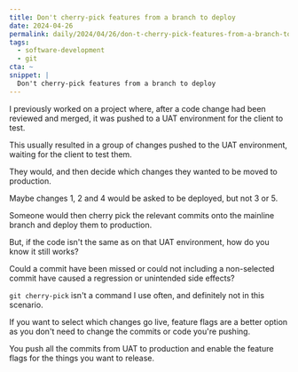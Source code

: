```yaml
---
title: Don't cherry-pick features from a branch to deploy
date: 2024-04-26
permalink: daily/2024/04/26/don-t-cherry-pick-features-from-a-branch-to-deploy
tags:
  - software-development
  - git
cta: ~
snippet: |
  Don't cherry-pick features from a branch to deploy
---
```


I previously worked on a project where, after a code change had been reviewed and merged, it was pushed to a UAT environment for the client to test.

This usually resulted in a group of changes pushed to the UAT environment, waiting for the client to test them.

They would, and then decide which changes they wanted to be moved to production.

Maybe changes 1, 2 and 4 would be asked to be deployed, but not 3 or 5.

Someone would then cherry pick the relevant commits onto the mainline branch and deploy them to production.

But, if the code isn't the same as on that UAT environment, how do you know it still works?

Could a commit have been missed or could not including a non-selected commit have caused a regression or unintended side effects?

`git cherry-pick` isn't a command I use often, and definitely not in this scenario.

If you want to select which changes go live, feature flags are a better option as you don't need to change the commits or code you're pushing.

You push all the commits from UAT to production and enable the feature flags for the things you want to release.
